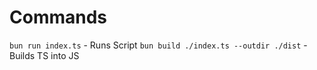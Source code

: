 # Commands

`bun run index.ts` - Runs Script
`bun build ./index.ts --outdir ./dist` - Builds TS into JS
